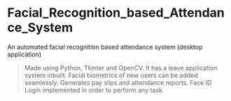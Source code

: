 # Facial_Recognition_based_Attendance_System
An automated facial recognition based attendance system (desktop application)

> Made using Python, Tkinter and OpenCV. 
> It has a leave application system inbuilt.
> Facial biometrics of new users can be added seamlessly. 
> Generates pay slips and attendance reports.
> Face ID Login implemented in order to perform any task.
